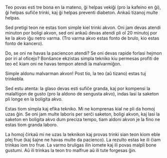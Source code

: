 Teo povas esti tre bona en la mateno, ĝi helpas vekiĝi (pro la kafeino en ĝi), ĝi helpas sufiĉe trinki, kaj ĝi helpas preventi diabeton. Ankaŭ tizanoj multe helpas.

Sed pretigi teon ne estas tiom simple kiel trinki akvon. Oni jam devas atendi minuton por boligi akvon, sed oni ankaŭ devas atendi pli ol 20 minutoj por ke la akvo iĝu netro varma. (Tro varma akvo estas fonto de brulo, kio estas fonto de kancero).

Do, se oni ne havas la paciencon atendi? Se oni devas rapide forlasi hejmon por iri al oficejo? Bonŝance ekzistas simpla tekniko kiu permesas profiti de teo eĉ kiam oni ne havas tempon atendi la malvarmiĝon.

Simple aldonu malvarman akvon! Post tio, la teo (aŭ tizano) estas tuj trinkebla.

Sed estu atenta: la glaso devas esti sufiĉe granda, kaj por kompensi la malaltigon de gusto (pro la aldono de sengusta akvo), indas lasi la saketon pli longe en la boligita akvo.

Estas tiom simpla kaj efika tekniko. Mi ne komprenas kial ne pli da homoj uzas ĝin. Se oni jam multe laboris per serĉi saketon, boligi akvon, kaj lasi la saketon en boligita akvo dum preciza tempo, tiam aldoni akvon je la fino ne estas tiom granda laboro.

La homoj ĉirkaŭ mi ne uzas la teknikon kaj provas trinki sian teon kiom eble plej frue (kaj ŝajne ne havas multe da pacienco). La rezulto estas ke ili ĉiam trinkas iom tro frue. La varmo bruligas ilin iomete kaj ili povas malpli bone gustumi. Aŭ ili trinkas la teon tro malfrue aŭ ili tute forgesas ĝin.
